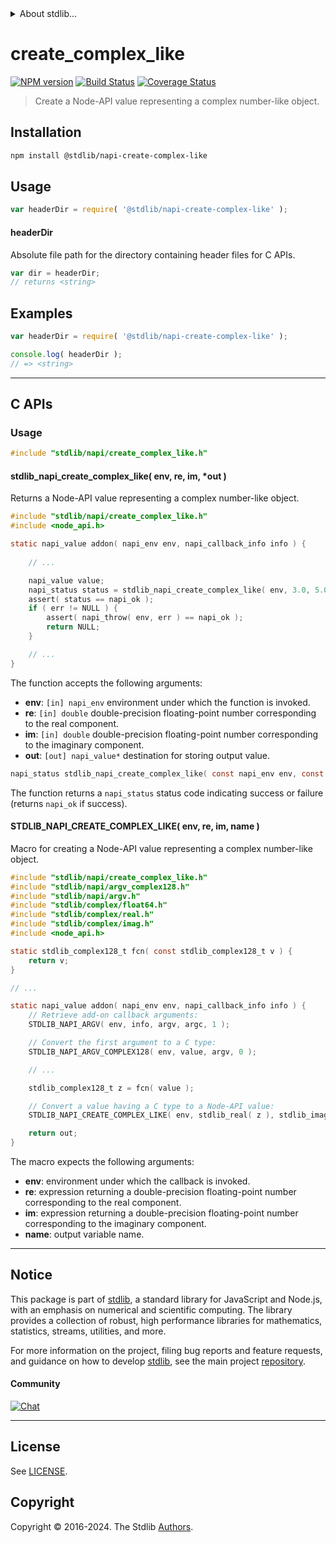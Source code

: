 <!--

@license Apache-2.0

Copyright (c) 2024 The Stdlib Authors.

Licensed under the Apache License, Version 2.0 (the "License");
you may not use this file except in compliance with the License.
You may obtain a copy of the License at

   http://www.apache.org/licenses/LICENSE-2.0

Unless required by applicable law or agreed to in writing, software
distributed under the License is distributed on an "AS IS" BASIS,
WITHOUT WARRANTIES OR CONDITIONS OF ANY KIND, either express or implied.
See the License for the specific language governing permissions and
limitations under the License.

-->


<details>
  <summary>
    About stdlib...
  </summary>
  <p>We believe in a future in which the web is a preferred environment for numerical computation. To help realize this future, we've built stdlib. stdlib is a standard library, with an emphasis on numerical and scientific computation, written in JavaScript (and C) for execution in browsers and in Node.js.</p>
  <p>The library is fully decomposable, being architected in such a way that you can swap out and mix and match APIs and functionality to cater to your exact preferences and use cases.</p>
  <p>When you use stdlib, you can be absolutely certain that you are using the most thorough, rigorous, well-written, studied, documented, tested, measured, and high-quality code out there.</p>
  <p>To join us in bringing numerical computing to the web, get started by checking us out on <a href="https://github.com/stdlib-js/stdlib">GitHub</a>, and please consider <a href="https://opencollective.com/stdlib">financially supporting stdlib</a>. We greatly appreciate your continued support!</p>
</details>

# create_complex_like

[![NPM version][npm-image]][npm-url] [![Build Status][test-image]][test-url] [![Coverage Status][coverage-image]][coverage-url] <!-- [![dependencies][dependencies-image]][dependencies-url] -->

> Create a Node-API value representing a complex number-like object.

<!-- Section to include introductory text. Make sure to keep an empty line after the intro `section` element and another before the `/section` close. -->

<section class="intro">

</section>

<!-- /.intro -->

<!-- Package usage documentation. -->

<section class="installation">

## Installation

```bash
npm install @stdlib/napi-create-complex-like
```

</section>

<section class="usage">

## Usage

```javascript
var headerDir = require( '@stdlib/napi-create-complex-like' );
```

#### headerDir

Absolute file path for the directory containing header files for C APIs.

```javascript
var dir = headerDir;
// returns <string>
```

</section>

<!-- /.usage -->

<!-- Package usage notes. Make sure to keep an empty line after the `section` element and another before the `/section` close. -->

<section class="notes">

</section>

<!-- /.notes -->

<!-- Package usage examples. -->

<section class="examples">

## Examples

```javascript
var headerDir = require( '@stdlib/napi-create-complex-like' );

console.log( headerDir );
// => <string>
```

</section>

<!-- /.examples -->

<!-- C interface documentation. -->

* * *

<section class="c">

## C APIs

<!-- Section to include introductory text. Make sure to keep an empty line after the intro `section` element and another before the `/section` close. -->

<section class="intro">

</section>

<!-- /.intro -->

<!-- C usage documentation. -->

<section class="usage">

### Usage

```c
#include "stdlib/napi/create_complex_like.h"
```

#### stdlib_napi_create_complex_like( env, re, im, \*out )

Returns a Node-API value representing a complex number-like object.

```c
#include "stdlib/napi/create_complex_like.h"
#include <node_api.h>

static napi_value addon( napi_env env, napi_callback_info info ) {
    
    // ...

    napi_value value;
    napi_status status = stdlib_napi_create_complex_like( env, 3.0, 5.0, &value );
    assert( status == napi_ok );
    if ( err != NULL ) {
        assert( napi_throw( env, err ) == napi_ok );
        return NULL;
    }

    // ...
}
```

The function accepts the following arguments:

-   **env**: `[in] napi_env` environment under which the function is invoked.
-   **re**: `[in] double` double-precision floating-point number corresponding to the real component.
-   **im**: `[in] double` double-precision floating-point number corresponding to the imaginary component.
-   **out**: `[out] napi_value*` destination for storing output value.

```c
napi_status stdlib_napi_create_complex_like( const napi_env env, const double re, const double im, napi_value *out );
```

The function returns a `napi_status` status code indicating success or failure (returns `napi_ok` if success).

#### STDLIB_NAPI_CREATE_COMPLEX_LIKE( env, re, im, name )

Macro for creating a Node-API value representing a complex number-like object.

```c
#include "stdlib/napi/create_complex_like.h"
#include "stdlib/napi/argv_complex128.h"
#include "stdlib/napi/argv.h"
#include "stdlib/complex/float64.h"
#include "stdlib/complex/real.h"
#include "stdlib/complex/imag.h"
#include <node_api.h>

static stdlib_complex128_t fcn( const stdlib_complex128_t v ) {
    return v;
}

// ...

static napi_value addon( napi_env env, napi_callback_info info ) {
    // Retrieve add-on callback arguments:
    STDLIB_NAPI_ARGV( env, info, argv, argc, 1 );

    // Convert the first argument to a C type:
    STDLIB_NAPI_ARGV_COMPLEX128( env, value, argv, 0 );

    // ...

    stdlib_complex128_t z = fcn( value );

    // Convert a value having a C type to a Node-API value:
    STDLIB_NAPI_CREATE_COMPLEX_LIKE( env, stdlib_real( z ), stdlib_imag( z ), out );

    return out;
}
```

The macro expects the following arguments:

-   **env**: environment under which the callback is invoked.
-   **re**: expression returning a double-precision floating-point number corresponding to the real component.
-   **im**: expression returning a double-precision floating-point number corresponding to the imaginary component.
-   **name**: output variable name.

</section>

<!-- /.usage -->

<!-- C API usage notes. Make sure to keep an empty line after the `section` element and another before the `/section` close. -->

<section class="notes">

</section>

<!-- /.notes -->

<!-- C API usage examples. -->

<section class="examples">

</section>

<!-- /.examples -->

</section>

<!-- /.c -->

<!-- Section to include cited references. If references are included, add a horizontal rule *before* the section. Make sure to keep an empty line after the `section` element and another before the `/section` close. -->

<section class="references">

</section>

<!-- /.references -->

<!-- Section for related `stdlib` packages. Do not manually edit this section, as it is automatically populated. -->

<section class="related">

</section>

<!-- /.related -->

<!-- Section for all links. Make sure to keep an empty line after the `section` element and another before the `/section` close. -->


<section class="main-repo" >

* * *

## Notice

This package is part of [stdlib][stdlib], a standard library for JavaScript and Node.js, with an emphasis on numerical and scientific computing. The library provides a collection of robust, high performance libraries for mathematics, statistics, streams, utilities, and more.

For more information on the project, filing bug reports and feature requests, and guidance on how to develop [stdlib][stdlib], see the main project [repository][stdlib].

#### Community

[![Chat][chat-image]][chat-url]

---

## License

See [LICENSE][stdlib-license].


## Copyright

Copyright &copy; 2016-2024. The Stdlib [Authors][stdlib-authors].

</section>

<!-- /.stdlib -->

<!-- Section for all links. Make sure to keep an empty line after the `section` element and another before the `/section` close. -->

<section class="links">

[npm-image]: http://img.shields.io/npm/v/@stdlib/napi-create-complex-like.svg
[npm-url]: https://npmjs.org/package/@stdlib/napi-create-complex-like

[test-image]: https://github.com/stdlib-js/napi-create-complex-like/actions/workflows/test.yml/badge.svg?branch=main
[test-url]: https://github.com/stdlib-js/napi-create-complex-like/actions/workflows/test.yml?query=branch:main

[coverage-image]: https://img.shields.io/codecov/c/github/stdlib-js/napi-create-complex-like/main.svg
[coverage-url]: https://codecov.io/github/stdlib-js/napi-create-complex-like?branch=main

<!--

[dependencies-image]: https://img.shields.io/david/stdlib-js/napi-create-complex-like.svg
[dependencies-url]: https://david-dm.org/stdlib-js/napi-create-complex-like/main

-->

[chat-image]: https://img.shields.io/gitter/room/stdlib-js/stdlib.svg
[chat-url]: https://app.gitter.im/#/room/#stdlib-js_stdlib:gitter.im

[stdlib]: https://github.com/stdlib-js/stdlib

[stdlib-authors]: https://github.com/stdlib-js/stdlib/graphs/contributors

[stdlib-license]: https://raw.githubusercontent.com/stdlib-js/napi-create-complex-like/main/LICENSE

</section>

<!-- /.links -->
